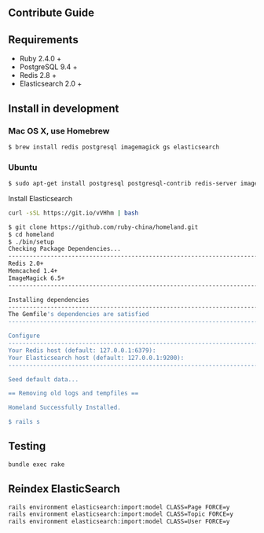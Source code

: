 Contribute Guide
----------------

## Requirements

* Ruby 2.4.0 +
* PostgreSQL 9.4 +
* Redis 2.8 +
* Elasticsearch 2.0 +

## Install in development

### Mac OS X, use Homebrew

```bash
$ brew install redis postgresql imagemagick gs elasticsearch
```

### Ubuntu

```bash
$ sudo apt-get install postgresql postgresql-contrib redis-server imagemagick ghostscript libpq-dev
```

Install Elasticsearch

```bash
curl -sSL https://git.io/vVHhm | bash
```

```bash
$ git clone https://github.com/ruby-china/homeland.git
$ cd homeland
$ ./bin/setup
Checking Package Dependencies...
--------------------------------------------------------------------------------
Redis 2.0+                                                                 [Yes]
Memcached 1.4+                                                             [Yes]
ImageMagick 6.5+                                                           [Yes]
--------------------------------------------------------------------------------

Installing dependencies
--------------------------------------------------------------------------------
The Gemfile's dependencies are satisfied
--------------------------------------------------------------------------------

Configure
--------------------------------------------------------------------------------
Your Redis host (default: 127.0.0.1:6379):
Your Elasticsearch host (default: 127.0.0.1:9200):
--------------------------------------------------------------------------------

Seed default data...                                                      [Done]

== Removing old logs and tempfiles ==

Homeland Successfully Installed.

$ rails s
```

## Testing

```bash
bundle exec rake
```

## Reindex ElasticSearch

```bash
rails environment elasticsearch:import:model CLASS=Page FORCE=y
rails environment elasticsearch:import:model CLASS=Topic FORCE=y
rails environment elasticsearch:import:model CLASS=User FORCE=y
```
